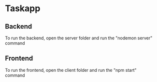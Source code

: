 # Taskapp
## Backend
To run the backend, open the server folder and run the "nodemon server" command
## Frontend
To run the frontend, open the client folder and run the "npm start" command
